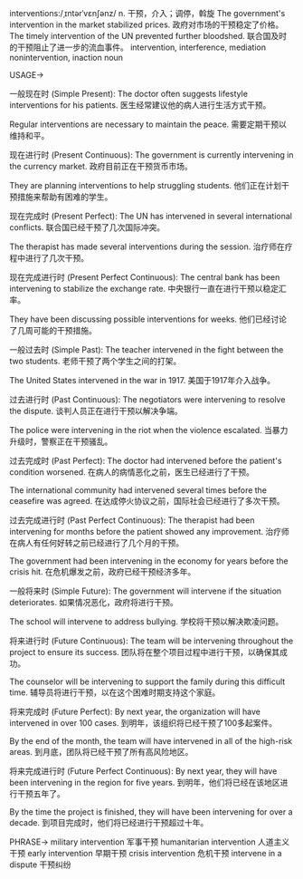interventions:/ˌɪntərˈvɛnʃənz/
n.
干预，介入；调停，斡旋
The government's intervention in the market stabilized prices.
政府对市场的干预稳定了价格。
The timely intervention of the UN prevented further bloodshed.
联合国及时的干预阻止了进一步的流血事件。
intervention, interference, mediation
nonintervention, inaction
noun

USAGE->

一般现在时 (Simple Present):
The doctor often suggests lifestyle interventions for his patients.
医生经常建议他的病人进行生活方式干预。

Regular interventions are necessary to maintain the peace.
需要定期干预以维持和平。


现在进行时 (Present Continuous):
The government is currently intervening in the currency market.
政府目前正在干预货币市场。

They are planning interventions to help struggling students.
他们正在计划干预措施来帮助有困难的学生。


现在完成时 (Present Perfect):
The UN has intervened in several international conflicts.
联合国已经干预了几次国际冲突。

The therapist has made several interventions during the session.
治疗师在疗程中进行了几次干预。


现在完成进行时 (Present Perfect Continuous):
The central bank has been intervening to stabilize the exchange rate.
中央银行一直在进行干预以稳定汇率。

They have been discussing possible interventions for weeks.
他们已经讨论了几周可能的干预措施。


一般过去时 (Simple Past):
The teacher intervened in the fight between the two students.
老师干预了两个学生之间的打架。

The United States intervened in the war in 1917.
美国于1917年介入战争。


过去进行时 (Past Continuous):
The negotiators were intervening to resolve the dispute.
谈判人员正在进行干预以解决争端。

The police were intervening in the riot when the violence escalated.
当暴力升级时，警察正在干预骚乱。


过去完成时 (Past Perfect):
The doctor had intervened before the patient's condition worsened.
在病人的病情恶化之前，医生已经进行了干预。

The international community had intervened several times before the ceasefire was agreed.
在达成停火协议之前，国际社会已经进行了多次干预。


过去完成进行时 (Past Perfect Continuous):
The therapist had been intervening for months before the patient showed any improvement.
治疗师在病人有任何好转之前已经进行了几个月的干预。

The government had been intervening in the economy for years before the crisis hit.
在危机爆发之前，政府已经干预经济多年。


一般将来时 (Simple Future):
The government will intervene if the situation deteriorates.
如果情况恶化，政府将进行干预。

The school will intervene to address bullying.
学校将干预以解决欺凌问题。


将来进行时 (Future Continuous):
The team will be intervening throughout the project to ensure its success.
团队将在整个项目过程中进行干预，以确保其成功。

The counselor will be intervening to support the family during this difficult time.
辅导员将进行干预，以在这个困难时期支持这个家庭。


将来完成时 (Future Perfect):
By next year, the organization will have intervened in over 100 cases.
到明年，该组织将已经干预了100多起案件。

By the end of the month, the team will have intervened in all of the high-risk areas.
到月底，团队将已经干预了所有高风险地区。


将来完成进行时 (Future Perfect Continuous):
By next year, they will have been intervening in the region for five years.
到明年，他们将已经在该地区进行干预五年了。

By the time the project is finished, they will have been intervening for over a decade.
到项目完成时，他们将已经进行干预超过十年。



PHRASE->
military intervention 军事干预
humanitarian intervention 人道主义干预
early intervention 早期干预
crisis intervention 危机干预
intervene in a dispute  干预纠纷
